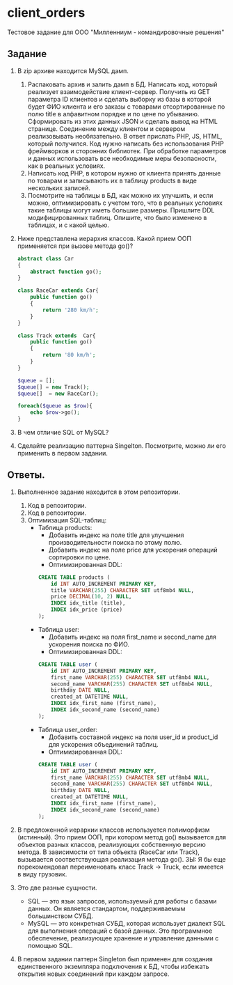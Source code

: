 # client_orders
Тестовое задание для ООО "Милленниум - командировочные решения"

## Задание
1. В zip архиве находится MySQL дамп.
    1) Распаковать архив и залить дамп в БД.
Написать код, который реализует взаимодействие клиент-сервер.
Получить из GET параметра ID клиентов и сделать выборку из базы в которой будет ФИО клиента и его заказы с товарами отсортированные по полю title в алфавитном порядке и по цене по убыванию.
Сформировать из этих данных JSON и сделать вывод на HTML странице. Соединение между клиентом и сервером реализовывать необязательно. В ответ прислать PHP, JS, HTML, который получился. Код нужно написать без использования PHP фреймворков и сторонних библиотек. При обработке параметров и данных использовать все необходимые меры безопасности, как в реальных условиях.
    2) Написать код PHP, в котором нужно от клиента принять данные по товарам и записывають их в таблицу products в виде нескольких записей.
    3) Посмотрите на таблицы в БД, как можно их улучшить, и если можно, оптимизировать с учетом того, что в реальных условиях такие таблицы могут иметь большие размеры. Пришлите DDL модифицированных таблиц.
Опишите, что было изменено в таблицах, и с какой целью.

2. Ниже представлена иерархия классов. Какой прием ООП применяется при вызове метода go()?
    ```php
    abstract class Car
    {
        abstract function go();
    }
    ```
    ```php
    class RaceCar extends Car{
        public function go()
        {
            return '280 km/h';
        }
    }
    ```
    ```php
    class Track extends  Car{
        public function go()
        {
            return '80 km/h';
        }
    }
    ```
    ```php
    $queue = [];
    $queue[] = new Track();
    $queue[]  = new RaceCar();

    foreach($queue as $row){
        echo $row->go();
    }
    ```

3. В чем отличие SQL от MySQL?

4. Сделайте реализацию паттерна Singelton. Посмотрите, можно ли его применить в первом задании.

## Ответы.
1. Выполненное задание находится в этом репозитории.
    1) Код в репозитории.
    2) Код в репозитории.
    3) Оптимизация SQL-таблиц:
        - Таблица products:
            * Добавить индекс на поле title для улучшения производительности поиска по этому полю.
            * Добавить индекс на поле price для ускорения операций сортировки по цене.
            * Оптимизированная DDL:
            ```sql
            CREATE TABLE products (
                id INT AUTO_INCREMENT PRIMARY KEY,
                title VARCHAR(255) CHARACTER SET utf8mb4 NULL,
                price DECIMAL(10, 2) NULL,
                INDEX idx_title (title),
                INDEX idx_price (price)
            );
            ```
        - Таблица user:
            * Добавить индекс на поля first_name и second_name для ускорения поиска по ФИО.
            * Оптимизированная DDL:
            ```sql
            CREATE TABLE user (
                id INT AUTO_INCREMENT PRIMARY KEY,
                first_name VARCHAR(255) CHARACTER SET utf8mb4 NULL,
                second_name VARCHAR(255) CHARACTER SET utf8mb4 NULL,
                birthday DATE NULL,
                created_at DATETIME NULL,
                INDEX idx_first_name (first_name),
                INDEX idx_second_name (second_name)
            );
            ```
        - Таблица user_order:
            * Добавить составной индекс на поля user_id и product_id для ускорения объединений таблиц.
            * Оптимизированная DDL:
            ```sql
            CREATE TABLE user (
                id INT AUTO_INCREMENT PRIMARY KEY,
                first_name VARCHAR(255) CHARACTER SET utf8mb4 NULL,
                second_name VARCHAR(255) CHARACTER SET utf8mb4 NULL,
                birthday DATE NULL,
                created_at DATETIME NULL,
                INDEX idx_first_name (first_name),
                INDEX idx_second_name (second_name)
            );
            ```

2. В предложенной иерархии классов используется полиморфизм (истинный). Это прием ООП, при котором метод go() вызывается для объектов разных классов, реализующих собственную версию метода. В зависимости от типа объекта (RaceCar или Track), вызывается соответствующая реализация метода go().
ЗЫ: Я бы еще порекомендовал переименовать класс Track -> Truck, если имеется в виду грузовик.

3. Это две разные сущности.
    - SQL — это язык запросов, используемый для работы с базами данных. Он является стандартом, поддерживаемым большинством СУБД.
    - MySQL — это конкретная СУБД, которая использует диалект SQL для выполнения операций с базой данных. Это программное обеспечение, реализующее хранение и управление данными с помощью SQL.

4. В первом задании паттерн Singleton был применен для создания единственного экземпляра подключения к БД, чтобы избежать открытия новых соединений при каждом запросе.